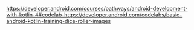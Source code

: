 https://developer.android.com/courses/pathways/android-development-with-kotlin-4#codelab-https://developer.android.com/codelabs/basic-android-kotlin-training-dice-roller-images
